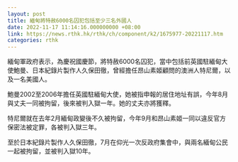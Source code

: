 ```yaml
---
layout: post
title: 緬甸將特赦6000名囚犯包括至少三名外國人
date: 2022-11-17 11:14:16.000000000 +08:00
link: https://news.rthk.hk/rthk/ch/component/k2/1675977-20221117.htm
categories: rthk
---
```


緬甸軍政府表示，為慶祝國慶節，將特赦6000名囚犯，當中包括前英國駐緬甸大使鮑曼、日本紀錄片製作人久保田徹，曾經擔任昂山素姬顧問的澳洲人特尼爾，以及一名美國人。

鮑曼2002至2006年擔任英國駐緬甸大使，她被指申報的居住地址有誤，今年8月與丈夫一同被拘留，後來被判入獄一年。她的丈夫亦將獲釋。

特尼爾就在去年2月緬甸政變後不久被拘留，今年9月和昂山素姬一同以違反官方保密法被定罪，各被判入獄三年。

至於日本紀錄片製作人久保田徹，7月在仰光一次反政府集會中，與兩名緬甸公民一起被拘留，並被判入獄10年。
